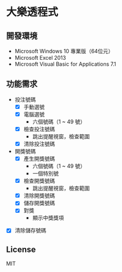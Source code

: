 # 大樂透程式

## 開發環境

- Microsoft Windows 10 專業版（64位元）
- Microsoft Excel 2013
- Microsoft Visual Basic for Applications 7.1

## 功能需求

- 投注號碼
	- [x] 手動選號
	- [x] 電腦選號
		- 六個號碼（1 ~ 49 號）
	- [x] 檢查投注號碼
		- 跳出提醒視窗，檢查範圍
	- [x] 清除投注號碼
- 開獎號碼
	- [x] 產生開獎號碼
		- 六個號碼（1 ~ 49 號）
		- 一個特別號
	- [x] 檢查開獎號碼
		- 跳出提醒視窗，檢查範圍
	- [x] 清除開獎號碼
	- [x] 儲存開獎號碼
	- [x] 對獎
		- 顯示中獎獎項
- [x] 清除儲存號碼

## License

MIT
